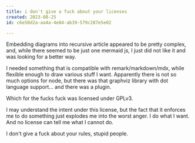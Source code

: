 ```yaml
---
title: i don't give a fuck about your licenses
created: 2023-08-25
id: c6e50d2a-aa4a-4e84-ab39-579c287e5e02

---
```


Embedding diagrams into recursive article appeared to be pretty complex, and, while there seemed to be just one mermaid js, I just did not like it and was looking for a better way.

I needed something that is compatible with remark/markdown/mdx, while flexible enough to draw various stuff I want. Apparently there is not so much options for node, but there was that graphviz library with dot language support... and there was a plugin.

Which for the fucks fuck was licensed under GPLv3.

I may understand the intent under this license, but the fact that it enforces me to do something just explodes me into the worst anger. I do what I want. And no license can tell me what I cannot do.

I don't give a fuck about your rules, stupid people.
